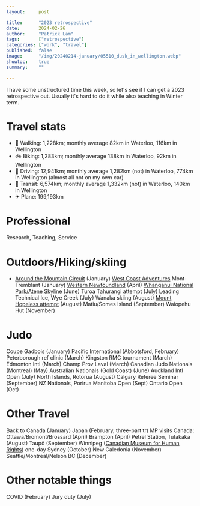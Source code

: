 ```yaml
---
layout:     post

title:      "2023 retrospective"
date:       2024-02-26
author:     "Patrick Lam"
tags:       ["retrospective"]
categories: ["work", "travel"]
published:  false
image:      "/img/20240214-january/05510_dusk_in_wellington.webp"
showtoc:    true
summary:    ""

---
```


<style>
.post-heading h1  { color: yellow; text-shadow: 2px 2px 2px grey; }
.meta { color: yellow; }
</style>

I have some unstructured time this week, so let's see if I can get a 2023 retrospective out.
Usually it's hard to do it while also teaching in Winter term.

# Travel stats

* 🚶 Walking: 1,228km; monthly average 82km in Waterloo, 116km in Wellington
* 🚲 Biking: 1,283km; monthly average 138km in Waterloo, 92km in Wellington
* 🚗 Driving: 12,941km; monthly average 1,282km (not) in Waterloo, 774km in Wellington (almost all not on my own car)
* 🚆 Transit: 6,574km; monthly average 1,332km (not) in Waterloo, 140km in Wellington
* ✈ Plane: 199,193km

# Professional

Research, Teaching, Service

# Outdoors/Hiking/skiing


* [Around the Mountain Circuit](/post/20230204-amc) (January)
[West Coast Adventures](/post/20230612-west-coast-adventures)
Mont-Tremblant (January)
[Western Newfoundland](/post/20230507-western-newfoundland) (April)
[Whanganui National Park/Atene Skyline](/post/20230628-atene-skyline) (June)
Turoa Tahurangi attempt (July)
Leading Technical Ice, Wye Creek (July)
Wanaka skiing (August)
[Mount Hopeless attempt](/post/20231011-mount-hopeless-trip-report) (August)
Matiu/Somes Island (September)
Waiopehu Hut (November)

# Judo

Coupe Gadbois (January)
Pacific International (Abbotsford, February)
Peterborough ref clinic (March)
Kingston RMC tournament (March)
Edmonton Intl (March)
Champ Prov Laval (March)
Canadian Judo Nationals (Montreal) (May)
Australian Nationals (Gold Coast) (June)
Auckland Intl Open (July)
North Islands, Rotorua (August)
Calgary Referee Seminar (September)
NZ Nationals, Porirua
Manitoba Open (Sept)
Ontario Open (Oct)

# Other Travel

Back to Canada (January)
Japan (February, three-part tr)
MP visits Canada: Ottawa/Bromont/Brossard (April)
Brampton (April)
Petrel Station, Tutakaka (August)
Taupō (September)
Winnipeg ([Canadian Museum for Human Rights](/post/20231103-canadian-museum-of-human-rights))
one-day Sydney (October)
New Caledonia (November)
Seattle/Montreal/Nelson BC (December)

# Other notable things

COVID (February)
Jury duty (July)


